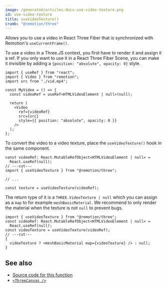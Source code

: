 ```yaml
---
image: /generated/articles-docs-use-video-texture.png
id: use-video-texture
title: useVideoTexture()
crumb: "@remotion/three"
---
```


Allows you to use a video in React Three Fiber that is synchronized with Remotion's `useCurrentFrame()`.

To use a video in a Three.JS context, you first have to render it and assign it a ref. If you only want to use it in a React Three Fiber Scene, you can make it invisible by adding a `{position: "absolute", opacity: 0}` style.

```tsx twoslash
import { useRef } from "react";
import { Video } from "remotion";
import src from "./vid.mp4";

const MyVideo = () => {
  const videoRef = useRef<HTMLVideoElement | null>(null);

  return (
    <Video
      ref={videoRef}
      src={src}
      style={{ position: "absolute", opacity: 0 }}
    />
  );
};
```

To convert the video to a video texture, place the `useVideoTexture()` hook in the same component.

```tsx twoslash
const videoRef: React.MutableRefObject<HTMLVideoElement | null> =
  React.useRef(null);
// ---cut---
import { useVideoTexture } from "@remotion/three";

// ...

const texture = useVideoTexture(videoRef);
```

The return type of it is a `THREE.VideoTexture | null` which you can assign as a `map` to for example `meshBasicMaterial`. We recommend to only render the material when the texture is not `null` to prevent bugs.

```tsx twoslash
import { useVideoTexture } from "@remotion/three";
const videoRef: React.MutableRefObject<HTMLVideoElement | null> =
  React.useRef(null);
const videoTexture = useVideoTexture(videoRef);
// ---cut---
{
  videoTexture ? <meshBasicMaterial map={videoTexture} /> : null;
}
```

## See also

- [Source code for this function](https://github.com/remotion-dev/remotion/blob/main/packages/three/src/use-video-texture.ts)
- [`<ThreeCanvas />`](/docs/three-canvas)
